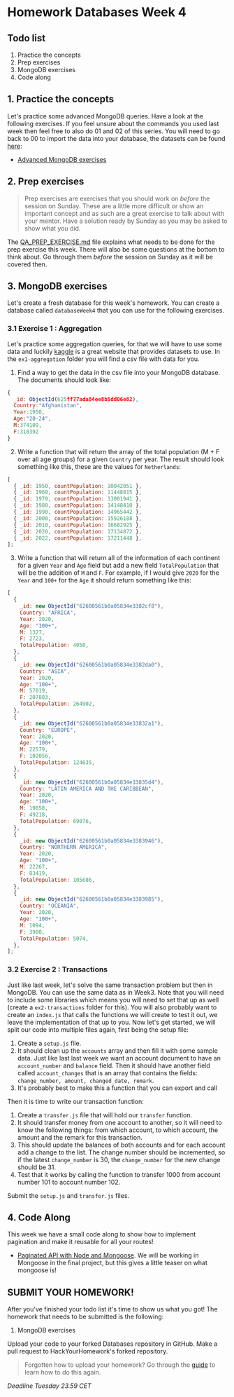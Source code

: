 # Homework Databases Week 4

## **Todo list**

1. Practice the concepts
2. Prep exercises
3. MongoDB exercises
4. Code along

## 1. **Practice the concepts**

Let's practice some advanced MongoDB queries. Have a look at the following exercises. If you feel unsure about the commands you used last week then feel free to also do 01 and 02 of this series. You will need to go back to 00 to import the data into your database, the datasets can be found [here](https://github.com/mattdavis0351/mongodb/tree/master/datasets):

- [Advanced MongoDB exercises](https://github.com/mattdavis0351/mongodb-labs/blob/master/exercises/03_advanced-mongo-queries.md)

## 2. **Prep exercises**

> Prep exercises are exercises that you should work on _before_ the session on Sunday. These are a little more difficult or show an important concept and as such are a great exercise to talk about with your mentor. Have a solution ready by Sunday as you may be asked to show what you did.

The [QA_PREP_EXERCISE.md](./QA_PREP_EXERCISE.md) file explains what needs to be done for the prep exercise this week. There will also be some questions at the bottom to think about. Go through them _before_ the session on Sunday as it will be covered then.

## 3. **MongoDB exercises**

Let's create a fresh database for this week's homework. You can create a database called `databaseWeek4` that you can use for the following exercises.

### 3.1 **Exercise 1 : Aggregation**

Let's practice some aggregation queries, for that we will have to use some data and luckily [kaggle](https://www.kaggle.com/) is a great website that provides datasets to use. In the `ex1-aggregation` folder you will find a csv file with data for you.

1. Find a way to get the data in the csv file into your MongoDB database. The documents should look like:

```js
{
  _id: ObjectId(625ff77ada84ee8b5dd06e82),
  Country:"Afghanistan",
  Year:1950,
  Age:"20-24",
  M:374109,
  F:318392
}
```

2. Write a function that will return the array of the total population (M + F over all age groups) for a given `Country` per year. The result should look something like this, these are the values for `Netherlands`:

```js
[
  { _id: 1950, countPopulation: 10042051 },
  { _id: 1960, countPopulation: 11448815 },
  { _id: 1970, countPopulation: 13001941 },
  { _id: 1980, countPopulation: 14148410 },
  { _id: 1990, countPopulation: 14965442 },
  { _id: 2000, countPopulation: 15926188 },
  { _id: 2010, countPopulation: 16682925 },
  { _id: 2020, countPopulation: 17134872 },
  { _id: 2022, countPopulation: 17211448 },
];
```

3. Write a function that will return all of the information of each continent for a given `Year` and `Age` field but add a new field `TotalPopulation` that will be the addition of `M` and `F`. For example, if I would give `2020` for the `Year` and `100+` for the `Age` it should return something like this:

```js
[
  {
    _id: new ObjectId("62600561b0a05834e3382cf8"),
    Country: "AFRICA",
    Year: 2020,
    Age: "100+",
    M: 1327,
    F: 2723,
    TotalPopulation: 4050,
  },
  {
    _id: new ObjectId("62600561b0a05834e3382da0"),
    Country: "ASIA",
    Year: 2020,
    Age: "100+",
    M: 57019,
    F: 207883,
    TotalPopulation: 264902,
  },
  {
    _id: new ObjectId("62600561b0a05834e33832a1"),
    Country: "EUROPE",
    Year: 2020,
    Age: "100+",
    M: 22579,
    F: 102056,
    TotalPopulation: 124635,
  },
  {
    _id: new ObjectId("62600561b0a05834e33835d4"),
    Country: "LATIN AMERICA AND THE CARIBBEAN",
    Year: 2020,
    Age: "100+",
    M: 19858,
    F: 49218,
    TotalPopulation: 69076,
  },
  {
    _id: new ObjectId("62600561b0a05834e3383946"),
    Country: "NORTHERN AMERICA",
    Year: 2020,
    Age: "100+",
    M: 22267,
    F: 83419,
    TotalPopulation: 105686,
  },
  {
    _id: new ObjectId("62600561b0a05834e3383985"),
    Country: "OCEANIA",
    Year: 2020,
    Age: "100+",
    M: 1094,
    F: 3980,
    TotalPopulation: 5074,
  },
];
```

### 3.2 **Exercise 2 : Transactions**

Just like last week, let's solve the same transaction problem but then in MongoDB. You can use the same data as in Week3. Note that you will need to include some libraries which means you will need to set that up as well (create a `ex2-transactions` folder for this). You will also probably want to create an `index.js` that calls the functions we will create to test it out, we leave the implementation of that up to you. Now let's get started, we will split our code into multiple files again, first being the setup file:

1. Create a `setup.js` file.
2. It should clean up the `accounts` array and then fill it with some sample data. Just like last last week we want an account document to have an `account_number` and `balance` field. Then it should have another field called `account_changes` that is an array that contains the fields: `change_number, amount, changed_date, remark`.
3. It's probably best to make this a function that you can export and call

Then it is time to write our transaction function:

1. Create a `transfer.js` file that will hold our `transfer` function.
2. It should transfer money from one account to another, so it will need to know the following things: from which account, to which account, the amount and the remark for this transaction.
3. This should update the balances of both accounts and for each account add a change to the list. The change number should be incremented, so if the latest `change_number` is 30, the `change_number` for the new change should be 31.
4. Test that it works by calling the function to transfer 1000 from account number 101 to account number 102.

Submit the `setup.js` and `transfer.js` files.

## 4. **Code Along**

This week we have a small code along to show how to implement pagination and make it reusable for all your routes!

- [Paginated API with Node and Mongoose](https://www.youtube.com/watch?v=ZX3qt0UWifc). We will be working in Mongoose in the final project, but this gives a little teaser on what mongoose is!

## **SUBMIT YOUR HOMEWORK!**

After you've finished your todo list it's time to show us what you got! The homework that needs to be submitted is the following:

1. MongoDB exercises

Upload your code to your forked Databases repository in GitHub. Make a pull request to HackYourHomework's forked repository.

> Forgotten how to upload your homework? Go through the [guide](../hand-in-homework-guide.md) to learn how to do this again.

_Deadline Tuesday 23.59 CET_
